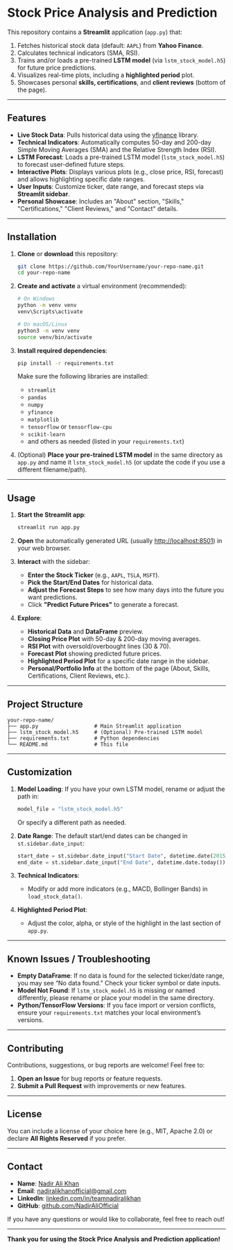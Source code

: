 

# Stock Price Analysis and Prediction

This repository contains a **Streamlit** application (`app.py`) that:
1. Fetches historical stock data (default: `AAPL`) from **Yahoo Finance**.  
2. Calculates technical indicators (SMA, RSI).  
3. Trains and/or loads a pre-trained **LSTM model** (via `lstm_stock_model.h5`) for future price predictions.  
4. Visualizes real-time plots, including a **highlighted period** plot.  
5. Showcases personal **skills, certifications**, and **client reviews** (bottom of the page).

---

## Features

- **Live Stock Data**: Pulls historical data using the [yfinance](https://pypi.org/project/yfinance/) library.  
- **Technical Indicators**: Automatically computes 50-day and 200-day Simple Moving Averages (SMA) and the Relative Strength Index (RSI).  
- **LSTM Forecast**: Loads a pre-trained LSTM model (`lstm_stock_model.h5`) to forecast user-defined future steps.  
- **Interactive Plots**: Displays various plots (e.g., close price, RSI, forecast) and allows highlighting specific date ranges.  
- **User Inputs**: Customize ticker, date range, and forecast steps via **Streamlit sidebar**.  
- **Personal Showcase**: Includes an "About" section, "Skills," "Certifications," "Client Reviews," and "Contact" details.

---

## Installation

1. **Clone** or **download** this repository:
   ```bash
   git clone https://github.com/YourUsername/your-repo-name.git
   cd your-repo-name
   ```

2. **Create and activate** a virtual environment (recommended):
   ```bash
   # On Windows
   python -m venv venv
   venv\Scripts\activate

   # On macOS/Linux
   python3 -m venv venv
   source venv/bin/activate
   ```

3. **Install required dependencies**:
   ```bash
   pip install -r requirements.txt
   ```
   Make sure the following libraries are installed:
   - `streamlit`
   - `pandas`
   - `numpy`
   - `yfinance`
   - `matplotlib`
   - `tensorflow` or `tensorflow-cpu`
   - `scikit-learn`
   - and others as needed (listed in your `requirements.txt`)

4. (Optional) **Place your pre-trained LSTM model** in the same directory as `app.py` and name it `lstm_stock_model.h5` (or update the code if you use a different filename/path).

---

## Usage

1. **Start the Streamlit app**:
   ```bash
   streamlit run app.py
   ```

2. **Open** the automatically generated URL (usually [http://localhost:8501](http://localhost:8501)) in your web browser.

3. **Interact** with the sidebar:
   - **Enter the Stock Ticker** (e.g., `AAPL`, `TSLA`, `MSFT`).  
   - **Pick the Start/End Dates** for historical data.  
   - **Adjust the Forecast Steps** to see how many days into the future you want predictions.  
   - Click **"Predict Future Prices"** to generate a forecast.  

4. **Explore**:
   - **Historical Data** and **DataFrame** preview.  
   - **Closing Price Plot** with 50-day & 200-day moving averages.  
   - **RSI Plot** with oversold/overbought lines (30 & 70).  
   - **Forecast Plot** showing predicted future prices.  
   - **Highlighted Period Plot** for a specific date range in the sidebar.  
   - **Personal/Portfolio Info** at the bottom of the page (About, Skills, Certifications, Client Reviews, etc.).

---

## Project Structure

```
your-repo-name/
├── app.py                  # Main Streamlit application
├── lstm_stock_model.h5     # (Optional) Pre-trained LSTM model
├── requirements.txt        # Python dependencies
└── README.md               # This file
```

---

## Customization

1. **Model Loading**: If you have your own LSTM model, rename or adjust the path in:
   ```python
   model_file = "lstm_stock_model.h5"
   ```
   Or specify a different path as needed.

2. **Date Range**: The default start/end dates can be changed in `st.sidebar.date_input`:
   ```python
   start_date = st.sidebar.date_input("Start Date", datetime.date(2015, 1, 1))
   end_date = st.sidebar.date_input("End Date", datetime.date.today())
   ```

3. **Technical Indicators**:  
   - Modify or add more indicators (e.g., MACD, Bollinger Bands) in `load_stock_data()`.

4. **Highlighted Period Plot**:  
   - Adjust the color, alpha, or style of the highlight in the last section of `app.py`.

---

## Known Issues / Troubleshooting

- **Empty DataFrame**: If no data is found for the selected ticker/date range, you may see “No data found.” Check your ticker symbol or date inputs.  
- **Model Not Found**: If `lstm_stock_model.h5` is missing or named differently, please rename or place your model in the same directory.  
- **Python/TensorFlow Versions**: If you face import or version conflicts, ensure your `requirements.txt` matches your local environment’s versions.

---

## Contributing

Contributions, suggestions, or bug reports are welcome! Feel free to:
1. **Open an Issue** for bug reports or feature requests.  
2. **Submit a Pull Request** with improvements or new features.

---

## License

You can include a license of your choice here (e.g., MIT, Apache 2.0) or declare **All Rights Reserved** if you prefer.

---

## Contact

- **Name**: [Nadir Ali Khan](mailto:nadiralikhanofficial@gmail.com)  
- **Email**: [nadiralikhanofficial@gmail.com](mailto:nadiralikhanofficial@gmail.com)  
- **LinkedIn**: [linkedin.com/in/teamnadiralikhan](https://linkedin.com/in/teamnadiralikhan)  
- **GitHub**: [github.com/NadirAliOfficial](https://github.com/NadirAliOfficial)

If you have any questions or would like to collaborate, feel free to reach out!

---

**Thank you for using the Stock Price Analysis and Prediction application!**
